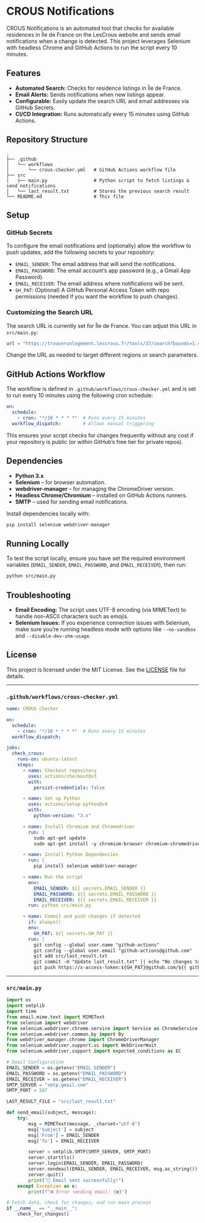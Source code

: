 # CROUS Notifications

CROUS Notifications is an automated tool that checks for available residences in Île de France on the LesCrous website and sends email notifications when a change is detected. This project leverages Selenium with headless Chrome and GitHub Actions to run the script every 10 minutes.

## Features

- **Automated Search:** Checks for residence listings in Île de France.
- **Email Alerts:** Sends notifications when new listings appear.
- **Configurable:** Easily update the search URL and email addresses via GitHub Secrets.
- **CI/CD Integration:** Runs automatically every 15 minutes using GitHub Actions.

## Repository Structure

```
.
├── .github
│   └── workflows
│       └── crous-checker.yml   # GitHub Actions workflow file
├── src
│   ├── main.py                 # Python script to fetch listings & send notifications
│   └── last_result.txt         # Stores the previous search result
└── README.md                   # This file
```

## Setup

### GitHub Secrets

To configure the email notifications and (optionally) allow the workflow to push updates, add the following secrets to your repository:

- `EMAIL_SENDER`: The email address that will send the notifications.
- `EMAIL_PASSWORD`: The email account’s app password (e.g., a Gmail App Password).
- `EMAIL_RECEIVER`: The email address where notifications will be sent.
- `GH_PAT`: (Optional) A GitHub Personal Access Token with repo permissions (needed if you want the workflow to push changes).

### Customizing the Search URL

The search URL is currently set for Île de France. You can adjust this URL in `src/main.py`:

```python
url = "https://trouverunlogement.lescrous.fr/tools/37/search?bounds=1.4462445_49.241431_3.5592208_48.1201456"
```

Change the URL as needed to target different regions or search parameters.

## GitHub Actions Workflow

The workflow is defined in `.github/workflows/crous-checker.yml` and is set to run every 10 minutes using the following cron schedule:

```yaml
on:
  schedule:
    - cron: "*/10 * * * *"  # Runs every 15 minutes
  workflow_dispatch:        # Allows manual triggering
```

This ensures your script checks for changes frequently without any cost if your repository is public (or within GitHub’s free tier for private repos).

## Dependencies

- **Python 3.x**
- **Selenium** – for browser automation.
- **webdriver-manager** – for managing the ChromeDriver version.
- **Headless Chrome/Chromium** – installed on GitHub Actions runners.
- **SMTP** – used for sending email notifications.

Install dependencies locally with:

```bash
pip install selenium webdriver-manager
```

## Running Locally

To test the script locally, ensure you have set the required environment variables (`EMAIL_SENDER`, `EMAIL_PASSWORD`, and `EMAIL_RECEIVER`), then run:

```bash
python src/main.py
```

## Troubleshooting

- **Email Encoding:** The script uses UTF-8 encoding (via MIMEText) to handle non-ASCII characters such as emojis.
- **Selenium Issues:** If you experience connection issues with Selenium, make sure you’re running headless mode with options like `--no-sandbox` and `--disable-dev-shm-usage`.

## License

This project is licensed under the MIT License. See the [LICENSE](LICENSE) file for details.

---

### `.github/workflows/crous-checker.yml`

```yaml
name: CROUS Checker

on:
  schedule:
    - cron: "*/10 * * * *"  # Runs every 15 minutes
  workflow_dispatch:

jobs:
  check_crous:
    runs-on: ubuntu-latest
    steps:
      - name: Checkout repository
        uses: actions/checkout@v3
        with:
          persist-credentials: false

      - name: Set up Python
        uses: actions/setup-python@v4
        with:
          python-version: "3.x"

      - name: Install Chromium and Chromedriver
        run: |
          sudo apt-get update
          sudo apt-get install -y chromium-browser chromium-chromedriver

      - name: Install Python Dependencies
        run: |
          pip install selenium webdriver-manager

      - name: Run the script
        env:
          EMAIL_SENDER: ${{ secrets.EMAIL_SENDER }}
          EMAIL_PASSWORD: ${{ secrets.EMAIL_PASSWORD }}
          EMAIL_RECEIVER: ${{ secrets.EMAIL_RECEIVER }}
        run: python src/main.py

      - name: Commit and push changes if detected
        if: always()
        env:
          GH_PAT: ${{ secrets.GH_PAT }}
        run: |
          git config --global user.name "github-actions"
          git config --global user.email "github-actions@github.com"
          git add src/last_result.txt
          git commit -m "Update last_result.txt" || echo "No changes to commit"
          git push https://x-access-token:${GH_PAT}@github.com/${{ github.repository }}.git master
```

---

### `src/main.py`

```python
import os
import smtplib
import time
from email.mime.text import MIMEText
from selenium import webdriver
from selenium.webdriver.chrome.service import Service as ChromeService
from selenium.webdriver.common.by import By
from webdriver_manager.chrome import ChromeDriverManager
from selenium.webdriver.support.ui import WebDriverWait
from selenium.webdriver.support import expected_conditions as EC

# Email Configuration
EMAIL_SENDER = os.getenv("EMAIL_SENDER")
EMAIL_PASSWORD = os.getenv("EMAIL_PASSWORD")
EMAIL_RECEIVER = os.getenv("EMAIL_RECEIVER")
SMTP_SERVER = "smtp.gmail.com"
SMTP_PORT = 587

LAST_RESULT_FILE = "src/last_result.txt"

def send_email(subject, message):
    try:
        msg = MIMEText(message, _charset="utf-8")
        msg['Subject'] = subject
        msg['From'] = EMAIL_SENDER
        msg['To'] = EMAIL_RECEIVER

        server = smtplib.SMTP(SMTP_SERVER, SMTP_PORT)
        server.starttls()
        server.login(EMAIL_SENDER, EMAIL_PASSWORD)
        server.sendmail(EMAIL_SENDER, EMAIL_RECEIVER, msg.as_string())
        server.quit()
        print("📧 Email sent successfully!")
    except Exception as e:
        print(f"❌ Error sending email: {e}")

# Fetch data, check for changes, and run main process
if __name__ == "__main__":
    check_for_changes()

